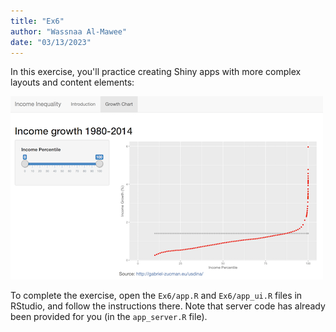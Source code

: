```yaml
---
title: "Ex6"
author: "Wassnaa Al-Mawee"
date: "03/13/2023"
---
```



In this exercise, you'll practice creating Shiny apps with more complex layouts and content elements:

![Example income growth chart](img/example.png)

To complete the exercise, open the `Ex6/app.R` and `Ex6/app_ui.R` files in RStudio, and follow the instructions there. Note that server code has already been provided for you (in the `app_server.R` file).


